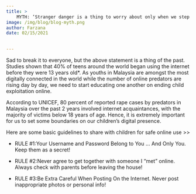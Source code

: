 ```yaml
---
title: >
    MYTH: ‘Stranger danger is a thing to worry about only when we step out the door.’
image: /img/blog/blog-myth.png
author: Farzana
date: 02/15/2021
     

---
```


Sad to break it to everyone, but the above statement is a thing of the past. Studies shown that 40% of teens around the world began using the internet before they were 13 years old*. As youths in Malaysia are amongst the most digitally connected in the world while the number of online predators are rising day by day, we need to start educating one another on ending child exploitation online.

According to UNICEF, 80 percent of reported rape cases by predators in Malaysia over the past 2 years involved internet acquaintances, with the majority of victims below 18 years of age. Hence, it is extremely important for us to set some boundaries on our children’s digital presence.

Here are some basic guidelines to share with children for safe online use >>

-  RULE #1:Your Username and Password Belong to You … And Only You. Keep them as a secret!
-  RULE #2:Never agree to get together with someone I “met” online. Always check with parents before leaving the house!

-  RULE #3:Be Extra Careful When Posting On the Internet. Never post inappropriate photos or personal info!
